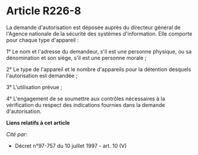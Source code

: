 # Article R226-8

La demande d'autorisation est déposée auprès du     directeur général de l'Agence nationale de la sécurité des systèmes
d'information. Elle comporte pour chaque type d'appareil : 

1° Le nom et l'adresse du demandeur, s'il est une personne physique, ou sa dénomination et son siège, s'il est une personne
morale ; 

2° Le type de l'appareil et le nombre d'appareils pour la détention desquels l'autorisation est demandée ; 

3° L'utilisation prévue ; 

4° L'engagement de se soumettre aux contrôles nécessaires à la vérification du respect des indications fournies dans la
demande d'autorisation.

**Liens relatifs à cet article**

_Cité par_:

  - Décret n°97-757 du 10 juillet 1997 - art. 10 (V)
